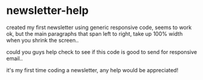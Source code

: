 newsletter-help
===============

created my first newsletter using generic responsive code,
seems to work ok, but the main paragraphs that span left to right, take up 100% width when you shrink the screen..

could you guys help check to see if this code is good to send for responsive email..

it's my first time coding a newsletter, any help would be appreciated!

   <html xmlns="http://www.w3.org/1999/xhtml">
    <head>
    <meta http-equiv="Content-Type" content="text/html; charset=utf-8" />
    <title>Schulte Research Report</title>
    <style type="text/css">
    @media screen and (max-width: 600px) {
    /**** Hide content/sections in mobile ****/
    *[class="No_mobile"] {
        display: none !important;
    }
    /**** Wrap/Re-size any fixed dimension table to any desired width ****/        
    table[class="Fluid_wrapper"] {
        width: 100% !important;
        height: auto;
    }
    /**** Re-size any Image to any desired width ****/        
    img[class="Re-size_image_to_320"] {
        width: 100% !important;
        height: auto;
    }
    /**** Split cells and stack them ****/            
    td[class="Split_cells"] {
        width: 87% !important;
        height: auto;
        float: left;
        padding: 7% 6.5% 0px 6.5%;
    }
    /**** Enhance heading text in mobile ****/            
    td[class="Heading"] {
        border-bottom: 1px solid #888888;
        padding: 10px 0 10px 0;
        height: auto;
    }
    /**** Enhance paragraph text in mobile ****/            
    td[class="Paragraph"] {
        border-bottom: 1px solid #888888;
        padding: 10px 20px 10px 20px;
        height: auto;
        width: 90% !important;
        margin-left: 20px;
    }
    /**** Enhance links such that it becomes a finger tapable button ****/        
    a[class="Mobile_cta"] {
        width: auto;
        height: auto;
        border: 1px solid #2893bf;
        padding: 5px 20px;
        border-radius: 8px;
        display: block;
        text-decoration: none !important;
        font-size: 13px !important;
    }
    img[class="Fluid_image"] {
        width: 70% !important;
        height: auto;
    }
    
    </style>
    </head>
     
    <body yahoo style="margin: 0; padding: 0; background: #eaeaea">
    <!-- 100% wrapper table -->
    <table width="100%" border="0" cellspacing="0" cellpadding="0" bgcolor="#fff">
      <tr>
        <td align="left" valign="top"><!-- 600px fixed center aligned wrapper table -->
     
          <table width="600" border="0" cellspacing="0" cellpadding="0" align="center" class="Fluid_wrapper">
            <tr>
              <td align="left" valign="top" bgcolor="#636468"><!-- Header section -->
     
                <table width="100%" border="0" cellspacing="0" cellpadding="0">
                  <tr>
                    <td height="33" align="left" bgcolor="#d4d4d4" style="font-family: Tahoma, Geneva, sans-serif;text-transform: uppercase;color: #989e9e;font-size: 10px;padding-left: 5px;">Schulte Research Report</td>
    </tr>
    </table>
     
                <!-- Header section --></td>
            </tr>
            <tr>
              <td style="padding: 25px 0 5px 0;" align="center" valign="middle" bgcolor="#FFFFFF"><!-- Re-sizeable Banner Image section --> 
                <img class="Fluid_image" src="http://www.antonpelayo.com/shulte/images/logo.png" alt="Shulte Research Logo" border="0" style="display:block;" /> 
                <!-- Re-sizeable Banner Image section --></td>
            </tr>
            <tr>
              <td align="left" valign="top" bgcolor="#FFFFFF"><!-- Content section -->
     
                <table width="100%" border="0" cellspacing="0" cellpadding="0">
                  <tr>
                    <td align="left" valign="top" height="20" class="No_mobile"><img src="http://www.antonpelayo.com/shulte/images/spacer.gif" width="1" height="20" alt="" style="display:block;" /></td>
                  </tr>
                  <tr>
                    <td align="left" valign="top"><table width="100%" border="0" cellspacing="0" cellpadding="0">
                        <tr>
    
                  
                  <!-- Main -->
                  
                  <td align="left" valign="top" class="Split_cells"><table width="98%"  border="0" cellspacing="0" cellpadding="0">
                              <tr>
                                <td class="Heading" style="font-family: Arial, Helvetica, sans-serif; font-size: 20px; color: #353e44; text-decoration: none; line-height: 24px;" align="center" valign="middle" bgcolor="#d4d4d4" height="192">
                                <h1 style="font-family: Tahoma, Geneva, sans-serif;font-size: 24px;font-weight: bold;text-transform: uppercase;color: #434344;line-height: 24px;">SCHULTE RESEARCH REPORT: EDITION 63</h1>
                                
                                <h2 class="h2style" style="font-family:Arial, Gadget, sans-serif; font-size: 16px;font-weight: bold;color: #a1a1a1;line-height: 19px; padding: 0 5px 0 5px;">China Credit Check: All Signals Indicate A Benign Scenario</h2>
        
        <p class="p-title" style="font-family: Arial, Helvetica, sans-serif;font-size: 14px;line-height: 14px;font-weight: normal;font-variant: normal;text-transform: none;color: #a1a1a1;">Tuesday October 28, 2014</p>
        
        </td>
        </tr>
        
        <tr>
        <td align="left" valign="top" height="14"><img src="http://www.antonpelayo.com/shulte/images/spacer.gif" width="1" height="14" alt="" style="display:block;" /></td>
         </tr>
                              <tr>
                               <!-- Bullet -->
                               <td align="left" valign="top" style="font-family: MS Serif,New York, serif;font-size: 18px;font-weight: bolder;font-variant: normal;text-transform: uppercase;color: #538dd5;text-decoration: none;line-height: 20px;margin-top: 20px;margin-bottom: 10px;">&bull; Interbank rates are near old lows. The CNY wants to appreciate. Signs of distress are absent.</td>
                              </tr>
                              <tr>
                                <td align="left" valign="top" height="14"><img src="http://www.antonpelayo.com/shulte/images/spacer.gif" width="1" height="14" alt="" style="display:block;" /></td>
                              </tr>
                              <tr>
                                <td align="left" valign="top" style="font-family: MS Serif,New York, serif;font-size: 18px;font-weight: bolder;font-variant: normal;text-transform: uppercase;color: #538dd5;text-decoration: none;line-height: 20px;margin-top: 20px;margin-bottom: 10px;">&bull; Net foreign assets are at new highs. Inflation is subdued. Real Rates are very high and have room to fall.</td>
                              </tr>
                              <tr>
                                <td align="left" valign="top" height="14"><img src="http://www.antonpelayo.com/shulte/images/spacer.gif" width="1" height="14" alt="" style="display:block;" /></td>
                              </tr>
                              <tr>
                               <td align="left" valign="top" style="font-family: MS Serif,New York, serif;font-size: 18px;font-weight: bolder;font-variant: normal;text-transform: uppercase;color: #538dd5;text-decoration: none;line-height: 20px;margin-top: 20px;margin-bottom: 10px;">&bull; We conducted a credit test on the bonds for China and only about 5% are at risk. Oil, technology and conglomerates are in good shape.</td>
                              </tr>
                              <tr>
                                <td align="left" valign="top" height="14"><img src="http://www.antonpelayo.com/shulte/images/spacer.gif" width="1" height="14" alt="" style="display:block;" /></td>
                              </tr>
    
                              <tr>
                                <td align="left" valign="top" style="font-family: Arial, Helvetica, sans-serif; font-size: 12px; color: #353e44; text-decoration: none; line-height: 16px;">&nbsp;</td>
                              </tr>
                          </table></td>
                          <td align="left" valign="top" width="10" class="No_mobile"><img src="http://www.antonpelayo.com/shulte/images/spacer.gif" width="10" height="1" alt="" style="display:block;" /></td>
                          <td align="left" valign="top" width="158" class="Split_cells"><table width="100%" border="0" cellspacing="0" cellpadding="0" class="Border_top">
                              <tr>
                                <td align="left" valign="top" class="Fluid_image"  bgcolor="#D4D4D4" style="font-family: Arial, Helvetica, sans-serif;font-size: 15px;font-weight: bold;font-variant: normal;text-transform: uppercase;color: #FFF;text-decoration: none;text-align: center;padding-top: 5px;padding-right: 5px;padding-bottom: 5px;padding-left: 5px;display:block;">
    
    <img src="http://www.antonpelayo.com/shulte/images/paul.png" height="162" alt="Paul Shulte" /></td>
                              </tr>
     <tr>
                                <td align="center" valign="middle" height="20" bgcolor="#434344" style="font-family: Arial, Helvetica, sans-serif; font-size: 12px; color: #353e44; text-decoration: none; line-height: 16px;"><a href="http://www.antonpelayo.com/shulte/watchvideo.mp4" target="_blank" class="video" style="font-family: Arial, Helvetica, sans-serif;font-size: 15px;font-weight: bold;font-variant: normal;text-transform: uppercase;color: #FFF;text-decoration: none;text-align: center;padding-top: 5px;padding-right: 5px;padding-bottom: 5px;padding-left: 5px;">Watch the video</a></td>
                              </tr>
                              <tr>
                                <td align="left" valign="top" height="14"><img src="images/spacer.gif" width="1" height="14" alt="" style="display:block;" /></td>
                              </tr>
                              <tr>
                                <td align="left" valign="top" style="font-family: Arial, Helvetica, sans-serif; font-size: 12px; color: #353e44; text-decoration: none; line-height: 16px;"><h3 style="font-family: &quot;MS Serif&quot;, &quot;New York&quot;, serif;font-size: 16px;font-weight: bolder;font-variant: normal;text-transform: uppercase;color: #538dd5;text-decoration: none;line-height: 16px;margin-top: 0px;margin-bottom: -5px;">Contact us</h3>
         
          <p class="contact" style="font-size: 11px;line-height: 13px;font-weight: normal;font-variant: normal;text-transform: none;color: #202020;font-family: Tahoma, Geneva, sans-serif;">Paul Schulte<br />
            Founder and Editor<br />
            +852 9705 0777<br />
            paul@schulte-research.com<br />
      <br />
            Gavin Liu<br />
            +852 2534 7419<br />
            gavin@schulte-research.com<br />
      <br />
            Christian Ng<br />
            +852 2534 7417<br />
        christian@schulte-research.com</p></td>
                              </tr>
                              <tr>
                                <td align="left" valign="top" height="14"><img src="http://www.antonpelayo.com/shulte/images/spacer.gif" width="1" height="14" alt="" style="display:block;" /></td>
                              </tr>
    
                            </table></td>
    
                        </tr>
                      </table></td>
                  </tr>
                  <tr>
                    <td align="left" valign="top" height="20"><img src="http://www.antonpelayo.com/shulte/images/spacer.gif" width="1" height="20" alt="" style="display:block;" /></td>
                  </tr>
                </table>
     
                <!-- Content section --></td>
            </tr>
            <tr>
              <td align="center" valign="top" >
              
               <table width="100%" border="0" cellspacing="0" cellpadding="0">
                  <tr class="Paragraph">
                    <td height="33"  style="margin-top: 0px;font-size: 16px;line-height: normal;font-weight: normal;color: #202020;border-top-width: 1px;border-bottom-width: 0px;border-top-style: solid;border-bottom-style: solid;border-top-color: #202020;border-right-color: #202020;border-bottom-color: #202020;border-left-color: #202020;padding-top: 30px;padding-bottom: 45px;">
                    
                        <h3 style="font-family: MS Serif, New York, serif; font-size: 20px;font-weight: bolder;font-variant: normal;text-transform: uppercase;color: #538dd5;text-decoration: none;line-height: 20px;margin-top: 20px;margin-bottom: -10px;">Where’s the impending crisis that all the bears are talking about?</h3>
        <p>Xi Jinping’s administration is administering a major cleanout and reforms are now embedded. None of the telltale signs of crisis are present. The government is deliberately orchestrating a squeeze in property to cause prices to move sideways. They offered liquidity to the market and have full control of liquidity given very high surpluses.</p>
        
    </td>
    </tr>
    
                  <tr>
                    <td height="33"  style="margin-top: 0px;font-size: 16px;line-height: normal;font-weight: normal;color: #202020;border-top-width: 1px;border-bottom-width: 0px;border-top-style: solid;border-bottom-style: solid;border-top-color: #202020;border-right-color: #202020;border-bottom-color: #202020;border-left-color: #202020;padding-top: 30px;padding-bottom: 45px;">
                    
                        <h3 style="font-family: MS Serif, New York, serif; font-size: 20px;font-weight: bolder;font-variant: normal;text-transform: uppercase;color: #538dd5;text-decoration: none;line-height: 20px;margin-top: 20px;margin-bottom: -10px;">We conducted a credit check of the bonds valued at $400 bn using the Altman Z score.</h3>
        <p>This z score is excellent at picking up problems. These bonds are almost all trading at or around 100 with yields at about 5%. Today, we look at the healthiest. This group is comprised oil, and technology. 85% is oil. Shenhua and Sinochem offer safety and value. CNOOC is very safe but yields 3.5% averagely.</p>
        
    </td>
    </tr>
    
    <tr>
              <td style="border-top-width: 1px;border-bottom-width: 0px;border-top-style: solid;border-bottom-style: solid;border-top-color: #202020;border-right-color: #202020;border-bottom-color: #202020;border-left-color: #202020;padding: 25px 0 45px 0;" align="center" valign="middle" bgcolor="#FFFFFF" ><!-- Re-sizeable Banner Image section --> 
                <img class="Fluid_image" src="http://www.antonpelayo.com/shulte/images/chart.jpg" alt="Chart of the week" border="0" style="display:block;" /> 
                <!-- Re-sizeable Banner Image section --></td>
            </tr>
            
                  <tr>
                    <td height="33"  style="margin-top: 0px;font-size: 16px;line-height: normal;font-weight: normal;color: #202020;border-top-width: 1px;border-bottom-width: 0px;border-top-style: solid;border-bottom-style: solid;border-top-color: #202020;border-right-color: #202020;border-bottom-color: #202020;border-left-color: #202020;padding-top: 30px;padding-bottom: 45px;">
                    
                        <h3 style="font-family: MS Serif, New York, serif; font-size: 20px;font-weight: bolder;font-variant: normal;text-transform: uppercase;color: #538dd5;text-decoration: none;line-height: 20px;margin-top: 20px;margin-bottom: -10px;">Those with average credit scores (denoting safety but possible problems) include COLI (5%) and Shaanxi Coal (5.5%). </h3>
        <p>In the next few days we will look at those which failed the test. These are utilities and rail (and Country Garden).  These need balance sheet restructuring which is bad for equity holders.</p>
        
    </td>
    </tr>
    </table>
              
              <!-- Footer section -->
     
                <table width="100%" border="0" cellspacing="0" cellpadding="0" bgcolor="#d4d4d4">
                  <tr>
                    <td align="left" valign="top"><table width="100%" border="0" cellspacing="0" cellpadding="0">
                        <tr>
                          <td align="left" valign="top" width="21"><img src="images/spacer.gif" width="21" height="1" alt="" style="display:block;" /></td>
                          <td align="left" valign="middle" bgcolor="#d4d4d4" class="Heading" height="100px" style="font-family: Arial, Helvetica, sans-serif;font-size: 10px;font-weight: normal;color: #1f1f1f;line-height: normal;letter-spacing: normal;text-align: center;">You are receiving this email as a client and friend of Schulte Research. This report is exclusively for our clients. Please help us protect the exclusivity of this service by not forwarding it to others. For independent research to survive, the integrity of our products and services has to be maintained. All products and/or correspondence should only be received by paying clients of Schulte Research. If you have received this report in error, please delete it or contact us about how to become a client.</td>
                          <td align="left" valign="top" width="21"><img src="http://www.antonpelayo.com/shulte/images/spacer.gif" width="21" height="1" alt="" style="display:block;" /></td>
                        </tr>
                      </table></td>
                  </tr>
    
                </table>
     
                <!-- Footer section --></td>
            </tr>
          </table>
     
          <!-- 600px fixed center aligned wrapper table --></td>
      </tr>
    </table>
    <!-- 100% wrapper table -->
    </body>
    </html>

